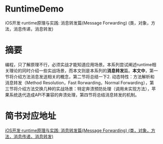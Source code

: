 # RuntimeDemo
iOS开发·runtime原理与实践: 消息转发篇(Message Forwarding) (类，对象，方法，消息传递，消息转发)

# 摘要

编程，只了解原理不行，必须实战才能知道应用场景。本系列尝试阐述runtime相关理论的同时介绍一些实战场景，而本文则是本系列的**消息转发**篇。**本文中**，第一节将介绍方法消息发送相关的概念，第二节将总结一下2. 动态特性：方法解析和消息转发（Method Resolution，Fast Rorwarding，Normal Forwarding），第三节将介绍方法交换几种的实战场景：特定奔溃预防处理（调用未实现方法），苹果系统迭代造成API不兼容的奔溃处理，第四节将总结消息转发的机制。

# 简书对应地址

[iOS开发·runtime原理与实践: 消息转发篇(Message Forwarding) (类，对象，方法，消息传递，消息转发)](https://www.jianshu.com/p/2fd4b930588e)
